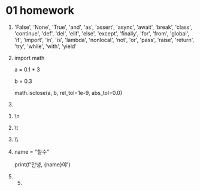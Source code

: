 # 01 homework

1.  'False', 'None', 'True', 'and', 'as', 'assert', 'async', 'await', 'break', 'class', 'continue', 'def', 'del', 'elif', 'else', 'except', 'finally', 'for', 'from', 'global', 'if', 'import', 'in', 'is', 'lambda', 'nonlocal', 'not', 'or', 'pass', 'raise', 'return', 'try', 'while', 'with', 'yield'

2. import math

   a = 0.1 * 3

   b = 0.3

   math.isclose(a, b, rel_tol=1e-9, abs_tol=0.0)

3.  

   1) \n

   2) \t

   3) \\\

4. name = "철수"

   print(f'안녕, {name}야')

5. 5)